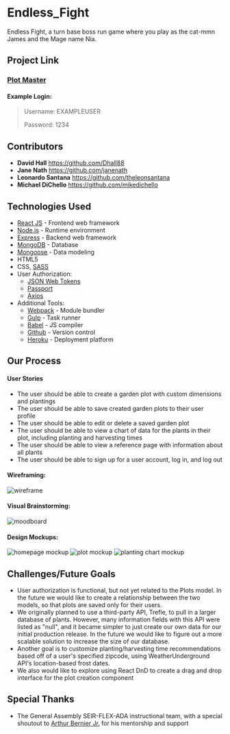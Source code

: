 # Endless_Fight
Endless Fight, a turn base boss run game where you play  as the cat-mmn James and the Mage name Nia. 

## Project Link
### [Plot Master](https://plot-master.herokuapp.com/#/)

#### Example Login:
> Username: EXAMPLEUSER
>
> Password: 1234


## Contributors
* **David Hall** https://github.com/Dhall88
* **Jane Nath** https://github.com/janenath
* **Leonardo Santana** https://github.com/theleonsantana
* **Michael DiChello** https://github.com/mikedichello


## Technologies Used
* [React JS](https://reactjs.org/) - Frontend web framework
* [Node.js](https://nodejs.org/en/) - Runtime environment
* [Express](https://expressjs.com/) - Backend web framework
* [MongoDB](https://www.mongodb.com/) - Database
* [Mongoose](https://mongoosejs.com/) - Data modeling
* HTML5
* CSS, [SASS](https://sass-lang.com/)
* User Authorization:
    * [JSON Web Tokens](https://jwt.io/)
    * [Passport](http://www.passportjs.org/)
    * [Axios](https://www.npmjs.com/package/axios)
* Additional Tools: 
    * [Webpack](https://webpack.js.org/) - Module bundler
    * [Gulp](https://gulpjs.com/) - Task runner
    * [Babel](https://babeljs.io/) - JS compiler
    * [Github](https://github.com/) - Version control
    * [Heroku](https://www.heroku.com/) - Deployment platform
    
   
## Our Process

#### User Stories
* The user should be able to create a garden plot with custom dimensions and plantings
* The user should be able to save created garden plots to their user profile 
* The user should be able to edit or delete a saved garden plot
* The user should be able to view a chart of data for the plants in their plot, including planting and harvesting times
* The user should be able to view a reference page with information about all plants
* The user should be able to sign up for a user account, log in, and log out

#### Wireframing:
![wireframe](https://i.imgur.com/24SncGg.png "wireframe")

#### Visual Brainstorming:
![moodboard](https://i.imgur.com/hiojRYP.jpg "moodboard")

#### Design Mockups:
![homepage mockup](https://i.imgur.com/aPZYF17.png "homepage mockup")
![plot mockup](https://i.imgur.com/St81O6B.png "plot mockup")
![planting chart mockup](https://i.imgur.com/9JwTM3b.png "planting chart mockup")


## Challenges/Future Goals
* User authorization is functional, but not yet related to the Plots model. In the future we would like to create a relationship between the two models, so that plots are saved only for their users.
* We originally planned to use a third-party API, Trefle, to pull in a larger database of plants. However, many information fields with this API were listed as "null", and it became simpler to just create our own data for our initial production release. In the future we would like to figure out a more scalable solution to increase the size of our database.
* Another goal is to customize planting/harvesting time recommendations based off of a user's specified zipcode, using WeatherUnderground API's location-based frost dates.
* We also would like to explore using React DnD to create a drag and drop interface for the plot creation component


## Special Thanks
* The General Assembly SEIR-FLEX-ADA instructional team, with a special shoutout to [Arthur Bernier Jr.](https://github.com/arthurbernierjr) for his mentorship and support
